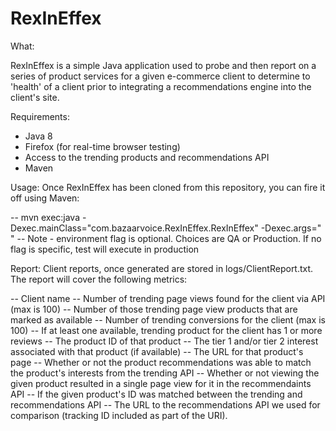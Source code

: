 # RexInEffex

What:

RexInEffex is a simple Java application used to probe and then report on a series of product services for a
given e-commerce client to determine to 'health' of a client prior to integrating a recommendations engine
into the client's site.

Requirements:
  * Java 8
  * Firefox (for real-time browser testing)
  * Access to the trending products and recommendations API
  * Maven

Usage:
  Once RexInEffex has been cloned from this repository, you can fire it off using Maven:

  -- mvn exec:java -Dexec.mainClass="com.bazaarvoice.RexInEffex.RexInEffex" -Dexec.args="<client name> <envionment>"
  -- Note - environment flag is optional.  Choices are QA or Production.  If no flag is specific, test will execute in production

Report:
  Client reports, once generated are stored in logs/ClientReport.txt.  The report will cover the following metrics:

  -- Client name
  -- Number of trending page views found for the client via API (max is 100)
  -- Number of those trending page view products that are marked as available
  -- Number of trending conversions for the client (max is 100)
  -- If at least one available, trending product for the client has 1 or more reviews
  -- The product ID of that product
  -- The tier 1 and/or tier 2 interest associated with that product (if available)
  -- The URL for that product's page
  -- Whether or not the product recommendations was able to match the product's interests from the trending API
  -- Whether or not viewing the given product resulted in a single page view for it in the recommendaints API
  -- If the given product's ID was matched between the trending and recommendations API
  -- The URL to the recommendations API we used for comparison (tracking ID included as part of the URI).

